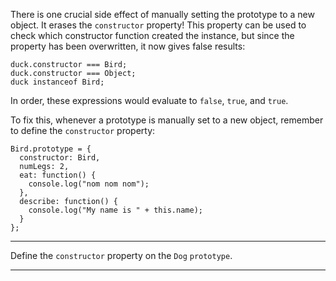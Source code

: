 <div class="challenge-instructions object-oriented-programming"><div><section id="description">
<p>There is one crucial side effect of manually setting the prototype to a new object. It erases the <code>constructor</code> property! This property can be used to check which constructor function created the instance, but since the property has been overwritten, it now gives false results:</p>
<pre class="language-js"><code class="language-js">duck<span class="token punctuation">.</span>constructor <span class="token operator">===</span> Bird<span class="token punctuation">;</span>
duck<span class="token punctuation">.</span>constructor <span class="token operator">===</span> Object<span class="token punctuation">;</span>
duck <span class="token keyword">instanceof</span> <span class="token class-name">Bird</span><span class="token punctuation">;</span>
</code></pre>
<p>In order, these expressions would evaluate to <code>false</code>, <code>true</code>, and <code>true</code>.</p>
<p>To fix this, whenever a prototype is manually set to a new object, remember to define the <code>constructor</code> property:</p>
<pre class="language-js"><code class="language-js"><span class="token class-name">Bird</span><span class="token punctuation">.</span>prototype <span class="token operator">=</span> <span class="token punctuation">{</span>
  constructor<span class="token operator">:</span> Bird<span class="token punctuation">,</span>
  numLegs<span class="token operator">:</span> <span class="token number">2</span><span class="token punctuation">,</span>
  <span class="token function-variable function">eat</span><span class="token operator">:</span> <span class="token keyword">function</span><span class="token punctuation">(</span><span class="token punctuation">)</span> <span class="token punctuation">{</span>
    console<span class="token punctuation">.</span><span class="token function">log</span><span class="token punctuation">(</span><span class="token string">"nom nom nom"</span><span class="token punctuation">)</span><span class="token punctuation">;</span>
  <span class="token punctuation">}</span><span class="token punctuation">,</span>
  <span class="token function-variable function">describe</span><span class="token operator">:</span> <span class="token keyword">function</span><span class="token punctuation">(</span><span class="token punctuation">)</span> <span class="token punctuation">{</span>
    console<span class="token punctuation">.</span><span class="token function">log</span><span class="token punctuation">(</span><span class="token string">"My name is "</span> <span class="token operator">+</span> <span class="token keyword">this</span><span class="token punctuation">.</span>name<span class="token punctuation">)</span><span class="token punctuation">;</span> 
  <span class="token punctuation">}</span>
<span class="token punctuation">}</span><span class="token punctuation">;</span>
</code></pre>
</section></div><hr/><div><section id="instructions">
<p>Define the <code>constructor</code> property on the <code>Dog</code> <code>prototype</code>.</p>
</section></div><hr/></div>